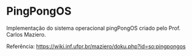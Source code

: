 # PingPongOS

Implementação do sistema operacional pingPongOS criado pelo Prof. Carlos Maziero.

Referência: https://wiki.inf.ufpr.br/maziero/doku.php?id=so:pingpongos
